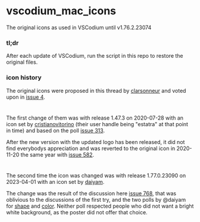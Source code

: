# vscodium_mac_icons

The original icons as used in VSCodium until v1.76.2.23074


### tl;dr
After each update of VSCodium, run the script in this repo to restore the original files.


### icon history

The original icons were proposed in this thread by [clarsonneur](https://github.com/clarsonneur) and voted upon in [issue 4](https://github.com/VSCodium/vscodium/issues/4).

#

The first change of them was with release 1.47.3 on 2020-07-28 with an icon set by [cristianovitorino](https://github.com/cristianovitorino) (their user handle being "estatra" at that point in time) and based on the poll [issue 313](https://github.com/VSCodium/vscodium/issues/313).

After the new version with the updated logo has been released, it did not find everybodys appreciation and was reverted to the original icon in 2020-11-20 the same year with [issue 582](https://github.com/VSCodium/vscodium/pull/582).

#

The second time the icon was changed was with release 1.77.0.23090 on 2023-04-01 with an icon set by [daiyam](https://github.com/daiyam).

The change was the result of the discussion here [issue 768](https://github.com/VSCodium/vscodium/pull/768), that was oblivious to the discussions of the first try, and the two polls by @daiyam for [shape](https://github.com/VSCodium/vscodium/discussions/1429) and [color](https://github.com/VSCodium/vscodium/discussions/1430). Neither poll respected people who did not want a bright white background, as the poster did not offer that choice.
